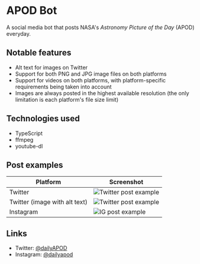 # APOD Bot
A social media bot that posts NASA's *Astronomy Picture of the Day* (APOD) everyday.

## Notable features
- Alt text for images on Twitter
- Support for both PNG and JPG image files on both platforms
- Support for videos on both platforms, with platform-specific requirements being taken into account
- Images are always posted in the highest available resolution (the only limitation is each platform's file size limit)

## Technologies used
- TypeScript
- ffmpeg
- youtube-dl

## Post examples
| **Platform** | **Screenshot**                                           |
|--------------|----------------------------------------------------------|
| Twitter      | ![Twitter post example](https://i.imgur.com/7VVTtZq.png) |
| Twitter (image with alt text)      | ![Twitter post example](https://i.imgur.com/GyLQWwt.png) |
| Instagram    | ![IG post example](https://i.imgur.com/O8TUoyn.png) |                                              |
## Links
- Twitter: [@dailyAPOD](https://twitter.com/dailyAPOD)
- Instagram: [@dailyapod](https://instagram.com/dailyapod)
